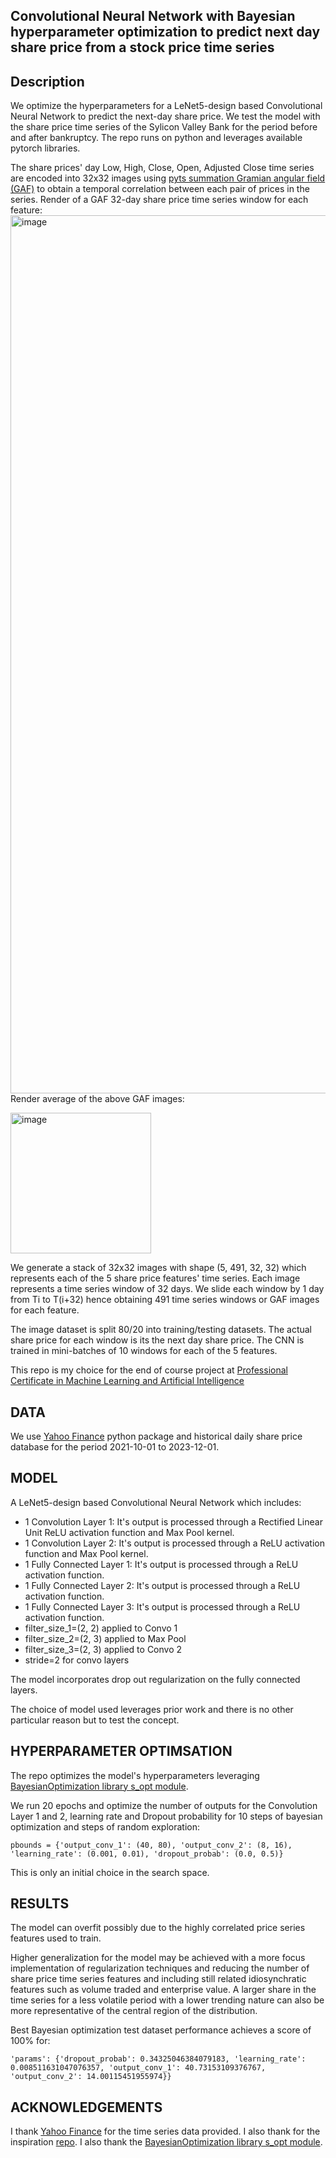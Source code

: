 ## Convolutional Neural Network with Bayesian hyperparameter optimization to predict next day share price from a stock price time series

## Description
We optimize the hyperparameters for a LeNet5-design based Convolutional Neural Network to predict the next-day share price.
We test the model with the share price time series of the Sylicon Valley Bank for the period before and after bankruptcy.
The repo runs on python and leverages available pytorch libraries.

The share prices' day Low, High, Close, Open, Adjusted Close time series are encoded into 32x32 images using [pyts summation Gramian angular field (GAF)](https://pyts.readthedocs.io/en/stable/auto_examples/image/plot_single_gaf.html) to obtain a temporal correlation between each pair of prices in the series.
Render of a GAF 32-day share price time series window for each feature:
<img width="1405" alt="image" src="https://github.com/sergiosolorzano/CNN-bayesian-share-price-predictor/assets/24430655/b3d53312-df6c-43ee-9212-f776b26ad3aa">
Render average of the above GAF images:

<img width="225" alt="image" src="https://github.com/sergiosolorzano/CNN-bayesian-share-price-predictor/assets/24430655/0e3373bf-e5c6-4bb8-8796-7c5de0790e61">

We generate a stack of 32x32 images with shape (5, 491, 32, 32) which represents each of the 5 share price features' time series.
Each image represents a time series window of 32 days. We slide each window by 1 day from Ti to T(i+32) hence obtaining 491 time series windows or GAF images for each feature.

The image dataset is split 80/20 into training/testing datasets. The actual share price for each window is its the next day share price.
The CNN is trained in mini-batches of 10 windows for each of the 5 features.

This repo is my choice for the end of course project at [Professional Certificate in Machine Learning and Artificial Intelligence](https://execed-online.imperial.ac.uk/professional-certificate-ml-ai)

## DATA
We use [Yahoo Finance](https://pypi.org/project/yfinance/) python package and historical daily share price database for the period 2021-10-01 to 2023-12-01.

## MODEL 
A LeNet5-design based Convolutional Neural Network which includes:
+ 1 Convolution Layer 1: It's output is processed through a Rectified Linear Unit ReLU activation function and Max Pool kernel.
+ 1 Convolution Layer 2: It's output is processed through a ReLU activation function and Max Pool kernel.
+ 1 Fully Connected Layer 1: It's output is processed through a ReLU activation function.
+ 1 Fully Connected Layer 2: It's output is processed through a ReLU activation function.
+ 1 Fully Connected Layer 3: It's output is processed through a ReLU activation function.
+ filter_size_1=(2, 2) applied to Convo 1
+ filter_size_2=(2, 3) applied to Max Pool
+ filter_size_3=(2, 3) applied to Convo 2
+ stride=2 for convo layers

The model incorporates drop out regularization on the fully connected layers.

The choice of model used leverages prior work and there is no other particular reason but to test the concept.

## HYPERPARAMETER OPTIMSATION
The repo optimizes the model's hyperparameters leveraging [BayesianOptimization library s_opt module](https://github.com/bayesian-optimization/BayesianOptimization).

We run 20 epochs and optimize the number of outputs for the Convolution Layer 1 and 2, learning rate and Dropout probability for 10 steps of bayesian optimization and steps of random exploration:

    pbounds = {'output_conv_1': (40, 80), 'output_conv_2': (8, 16), 'learning_rate': (0.001, 0.01), 'dropout_probab': (0.0, 0.5)}

This is only an initial choice in the search space.

## RESULTS
The model can overfit possibly due to the highly correlated price series features used to train. 

Higher generalization for the model may be achieved with a more focus implementation of regularization techniques and reducing the number of share price time series features and including still related idiosynchratic features such as volume traded and enterprise value. A larger share in the time series for a less volatile period with a lower trending nature can also be more representative of the central region of the distribution.

Best Bayesian optimization test dataset performance achieves a score of 100% for:

    'params': {'dropout_probab': 0.34325046384079183, 'learning_rate': 0.008511631047076357, 'output_conv_1': 40.73153109376767, 'output_conv_2': 14.00115451955974}}

## ACKNOWLEDGEMENTS
I thank [Yahoo Finance](https://pypi.org/project/yfinance/) for the time series data provided. I also thank for the inspiration [repo](https://github.com/ShubhamG2311/Financial-Time-Series-Forecasting). I also thank the [BayesianOptimization library s_opt module](https://github.com/bayesian-optimization/BayesianOptimization).
